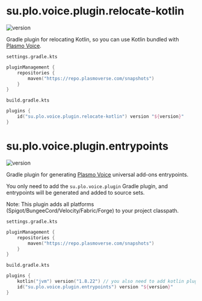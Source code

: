 # su.plo.voice.plugin.relocate-kotlin
<img alt="version" src="https://img.shields.io/badge/dynamic/xml?label=%20&query=/metadata/versioning/versions/version[not(contains(text(),'%2B'))][last()]&url=https://repo.plasmoverse.com/snapshots/su/plo/voice/plugin/pv-gradle-plugin/maven-metadata.xml">

Gradle plugin for relocating Kotlin, so you can use Kotlin bundled with [Plasmo Voice](https://github.com/plasmoapp/plasmo-voice). 

`settings.gradle.kts`
```kotlin
pluginManagement {
    repositories {
        maven("https://repo.plasmoverse.com/snapshots")
    }
}
```

`build.gradle.kts`
```kotlin
plugins {
    id("su.plo.voice.plugin.relocate-kotlin") version "${version}"
}
```

# su.plo.voice.plugin.entrypoints
<img alt="version" src="https://img.shields.io/badge/dynamic/xml?label=%20&query=/metadata/versioning/versions/version[not(contains(text(),'%2B'))][last()]&url=https://repo.plasmoverse.com/snapshots/su/plo/voice/plugin/pv-gradle-plugin/maven-metadata.xml">

Gradle plugin for generating [Plasmo Voice](https://github.com/plasmoapp/plasmo-voice) universal add-ons entrypoints.

You only need to add the `su.plo.voice.plugin` Gradle plugin, and entrypoints will be generated and added to source sets.

Note: 
This plugin adds all platforms (Spigot/BungeeCord/Velocity/Fabric/Forge) to your project classpath.

`settings.gradle.kts`
```kotlin
pluginManagement {
    repositories {
        maven("https://repo.plasmoverse.com/snapshots")
    }
}
```

`build.gradle.kts`
```kotlin
plugins {
    kotlin("jvm") version("1.8.22") // you also need to add kotlin plugin
    id("su.plo.voice.plugin.entrypoints") version "${version}"
}
```
